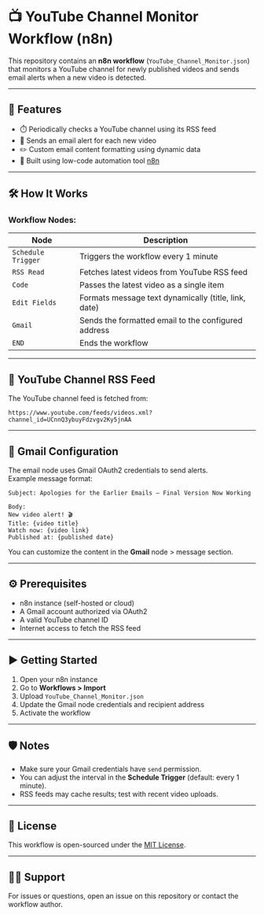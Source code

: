 # 📺 YouTube Channel Monitor Workflow (n8n)

This repository contains an **n8n workflow** (`YouTube_Channel_Monitor.json`) that monitors a YouTube channel for newly published videos and sends email alerts when a new video is detected.

---

## 📌 Features

- ⏱️ Periodically checks a YouTube channel using its RSS feed
- 📨 Sends an email alert for each new video
- ✏️ Custom email content formatting using dynamic data
- 🔧 Built using low-code automation tool [n8n](https://n8n.io/)

---

## 🛠️ How It Works

### Workflow Nodes:

| Node              | Description |
|-------------------|-------------|
| `Schedule Trigger` | Triggers the workflow every 1 minute |
| `RSS Read`        | Fetches latest videos from YouTube RSS feed |
| `Code`            | Passes the latest video as a single item |
| `Edit Fields`     | Formats message text dynamically (title, link, date) |
| `Gmail`           | Sends the formatted email to the configured address |
| `END`             | Ends the workflow |

---

## 🧪 YouTube Channel RSS Feed

The YouTube channel feed is fetched from:

```
https://www.youtube.com/feeds/videos.xml?channel_id=UCnnQ3ybuyFdzvgv2Ky5jnAA
```

---

## 🧷 Gmail Configuration

The email node uses Gmail OAuth2 credentials to send alerts.  
Example message format:

```
Subject: Apologies for the Earlier Emails – Final Version Now Working

Body:
New video alert! 🎬  
Title: {video title}  
Watch now: {video link}  
Published at: {published date}
```

You can customize the content in the **Gmail** node > message section.

---

## ⚙️ Prerequisites

- n8n instance (self-hosted or cloud)
- A Gmail account authorized via OAuth2
- A valid YouTube channel ID
- Internet access to fetch the RSS feed

---

## ▶️ Getting Started

1. Open your n8n instance
2. Go to **Workflows > Import**
3. Upload `YouTube_Channel_Monitor.json`
4. Update the Gmail node credentials and recipient address
5. Activate the workflow

---

## 🛡️ Notes

- Make sure your Gmail credentials have `send` permission.
- You can adjust the interval in the **Schedule Trigger** (default: every 1 minute).
- RSS feeds may cache results; test with recent video uploads.

---

## 📄 License

This workflow is open-sourced under the [MIT License](LICENSE).

---

## 🙋‍♀️ Support

For issues or questions, open an issue on this repository or contact the workflow author.